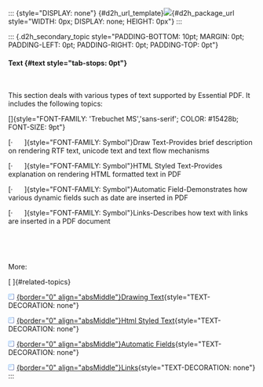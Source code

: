 ::: {style="DISPLAY: none"}
[](ms-xhelp:///?Id=d2h_url_template){#d2h_url_template}![](!package_url!){#d2h_package_url style="WIDTH: 0px; DISPLAY: none; HEIGHT: 0px"}
:::

::: {.d2h_secondary_topic style="PADDING-BOTTOM: 10pt; MARGIN: 0pt; PADDING-LEFT: 0pt; PADDING-RIGHT: 0pt; PADDING-TOP: 0pt"}
#### Text {#text style="tab-stops: 0pt"}

 

This section deals with various types of text supported by Essential PDF. It includes the following topics:

[]{style="FONT-FAMILY: 'Trebuchet MS','sans-serif'; COLOR: #15428b; FONT-SIZE: 9pt"} 

[·      ]{style="FONT-FAMILY: Symbol"}Draw Text-Provides brief description on rendering RTF text, unicode text and text flow mechanisms

[·      ]{style="FONT-FAMILY: Symbol"}HTML Styled Text-Provides explanation on rendering HTML formatted text in PDF

[·      ]{style="FONT-FAMILY: Symbol"}Automatic Field-Demonstrates how various dynamic fields such as date are inserted in PDF

[·      ]{style="FONT-FAMILY: Symbol"}Links-Describes how text with links are inserted in a PDF document

 

 

More:

[ ]{#related-topics}

[![](button.gif){border="0" align="absMiddle"}Drawing Text](ms-xhelp:///?Id=942935a6-44ea-42da-abb5-dc0e88f91997){style="TEXT-DECORATION: none"}

[![](button.gif){border="0" align="absMiddle"}Html Styled Text](ms-xhelp:///?Id=29583222-7fd0-4f0c-9e12-82dfe10a21b5){style="TEXT-DECORATION: none"}

[![](button.gif){border="0" align="absMiddle"}Automatic Fields](ms-xhelp:///?Id=9ab490a7-e8be-4cfd-8641-40fc80d4a7ac){style="TEXT-DECORATION: none"}

[![](button.gif){border="0" align="absMiddle"}Links](ms-xhelp:///?Id=f7d9d6f8-9eaf-404b-a6b6-10ff63760431){style="TEXT-DECORATION: none"}
:::
